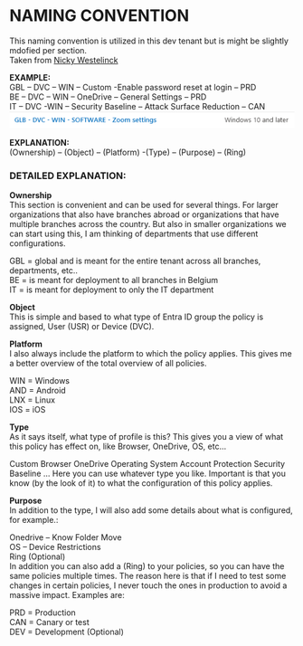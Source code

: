 # NAMING CONVENTION
  This naming convention is utilized in this dev tenant but is might be slightly mdofied per section.  
  Taken from [Nicky Westelinck](https://www.nickydewestelinck.be/2024/10/17/how-to-organize-your-microsoft-intune-deployments-like-a-rockstar-part-2/)

**EXAMPLE:**  
GBL – DVC – WIN – Custom -Enable password reset at login – PRD  
BE – DVC – WIN – OneDrive – General Settings – PRD  
IT – DVC -WIN – Security Baseline – Attack Surface Reduction – CAN  
![Real Config Profile w/ naming convention](image.png)

**EXPLANATION:**  
(Ownership) – (Object) – (Platform) -(Type) – (Purpose) – (Ring)  

### DETAILED EXPLANATION:

**Ownership**  
This section is convenient and can be used for several things. For larger organizations that also have branches abroad or organizations that have multiple branches across the country. But also in smaller organizations we can start using this, I am thinking of departments that use different configurations.

GBL = global and is meant for the entire tenant across all branches, departments, etc..  
BE = is meant for deployment to all branches in Belgium  
IT = is meant for deployment to only the IT department  

**Object**  
This is simple and based to what type of Entra ID group the policy is assigned, User (USR) or Device (DVC).

**Platform**  
I also always include the platform to which the policy applies. This gives me a better overview of the total overview of all policies.

WIN = Windows  
AND = Android  
LNX = Linux  
IOS = iOS  

**Type**  
As it says itself, what type of profile is this? This gives you a view of what this policy has effect on, like Browser, OneDrive, OS, etc…

Custom
Browser
OneDrive
Operating System
Account Protection
Security Baseline
…
Here you can use whatever type you like. Important is that you know (by the look of it) to what the configuration of this policy applies.

**Purpose**  
In addition to the type, I will also add some details about what is configured, for example.:

Onedrive – Know Folder Move  
OS – Device Restrictions  
Ring (Optional)  
In addition you can also add a (Ring) to your policies, so you can have the same policies multiple times. The reason here is that if I need to test some changes in certain policies, I never touch the ones in production to avoid a massive impact. Examples are:

PRD = Production  
CAN = Canary or test  
DEV = Development (Optional)  